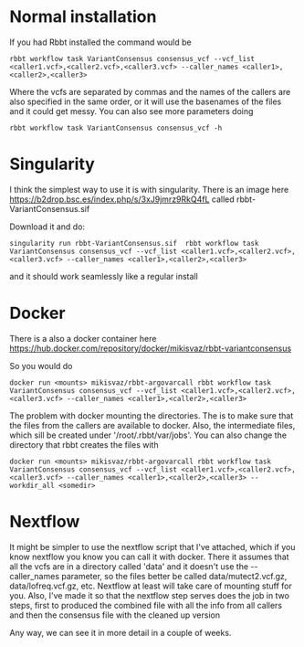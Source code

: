 # Normal installation

If you had Rbbt installed the command would be

`rbbt workflow task VariantConsensus consensus_vcf --vcf_list <caller1.vcf>,<caller2.vcf>,<caller3.vcf> --caller_names <caller1>,<caller2>,<caller3>`

Where the vcfs are separated by commas and the names of the callers are also specified in the same order, or it will use the basenames of the files and it could get messy. You can also see more parameters doing

`rbbt workflow task VariantConsensus consensus_vcf -h`

# Singularity
 
I think the simplest way to use it is with singularity. There is an image here https://b2drop.bsc.es/index.php/s/3xJ9jmrz9RkQ4fL called rbbt-VariantConsensus.sif

Download it and do:

`singularity run rbbt-VariantConsensus.sif  rbbt workflow task VariantConsensus consensus_vcf --vcf_list <caller1.vcf>,<caller2.vcf>,<caller3.vcf> --caller_names <caller1>,<caller2>,<caller3>`

and it should work seamlessly like a regular install

# Docker

There is a also a docker container here https://hub.docker.com/repository/docker/mikisvaz/rbbt-variantconsensus

So you would do

`docker run <mounts> mikisvaz/rbbt-argovarcall rbbt workflow task VariantConsensus consensus_vcf --vcf_list <caller1.vcf>,<caller2.vcf>,<caller3.vcf> --caller_names <caller1>,<caller2>,<caller3>`

The problem with docker mounting the directories. The <mounts> is to make sure that the files from the callers are available to docker. Also, the intermediate files, which sill be created under '/root/.rbbt/var/jobs'. You can also change the directory that rbbt creates the files with

`docker run <mounts> mikisvaz/rbbt-argovarcall rbbt workflow task VariantConsensus consensus_vcf --vcf_list <caller1.vcf>,<caller2.vcf>,<caller3.vcf> --caller_names <caller1>,<caller2>,<caller3> --workdir_all <somedir>`

# Nextflow

It might be simpler to use the nextflow script that I've attached, which if you know nextflow you know you can call it with docker. There it assumes that all the vcfs are in a directory called 'data' and it doesn't use the --caller_names parameter, so the files better be called data/mutect2.vcf.gz, data/lofreq.vcf.gz, etc. Nextflow at least will take care of mounting stuff for you. Also, I've made it so that the nextflow step serves does the job in two steps, first to produced the combined file with all the info from all callers and then the consensus file with the cleaned up version

Any way, we can see it in more detail in a couple of weeks.
